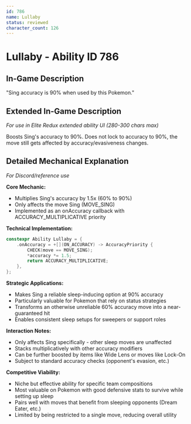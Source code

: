 ```yaml
---
id: 786
name: Lullaby
status: reviewed
character_count: 126
---
```


# Lullaby - Ability ID 786

## In-Game Description
"Sing accuracy is 90% when used by this Pokemon."

## Extended In-Game Description
*For use in Elite Redux extended ability UI (280-300 chars max)*

Boosts Sing's accuracy to 90%. Does not lock to accuracy to 90%, the move still gets affected by accuracy/evasiveness changes.

## Detailed Mechanical Explanation
*For Discord/reference use*

**Core Mechanic:**
- Multiplies Sing's accuracy by 1.5x (60% to 90%)
- Only affects the move Sing (MOVE_SING)
- Implemented as an onAccuracy callback with ACCURACY_MULTIPLICATIVE priority

**Technical Implementation:**
```cpp
constexpr Ability Lullaby = {
    .onAccuracy = +[](ON_ACCURACY) -> AccuracyPriority {
        CHECK(move == MOVE_SING);
        *accuracy *= 1.5;
        return ACCURACY_MULTIPLICATIVE;
    },
};
```

**Strategic Applications:**
- Makes Sing a reliable sleep-inducing option at 90% accuracy
- Particularly valuable for Pokemon that rely on status strategies
- Transforms an otherwise unreliable 60% accuracy move into a near-guaranteed hit
- Enables consistent sleep setups for sweepers or support roles

**Interaction Notes:**
- Only affects Sing specifically - other sleep moves are unaffected
- Stacks multiplicatively with other accuracy modifiers
- Can be further boosted by items like Wide Lens or moves like Lock-On
- Subject to standard accuracy checks (opponent's evasion, etc.)

**Competitive Viability:**
- Niche but effective ability for specific team compositions
- Most valuable on Pokemon with good defensive stats to survive while setting up sleep
- Pairs well with moves that benefit from sleeping opponents (Dream Eater, etc.)
- Limited by being restricted to a single move, reducing overall utility
